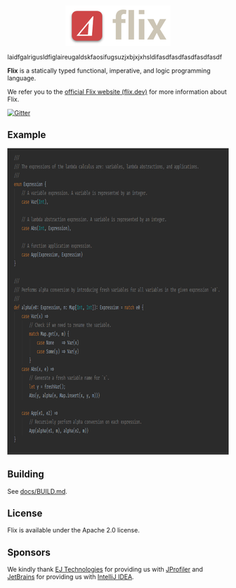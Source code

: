 <p align="center" >
    <img src="https://raw.githubusercontent.com/flix/flix/master/docs/logo.png" height="91px" 
    alt="The Flix Programming Language" 
    title="The Flix Programming Language">
</p>

laidfgalrigusldfiglaireugaldskfaosifugsuzjxbjxjxhsldifasdfasdfasdfasdfasdf

**Flix** is a statically typed functional, imperative, and logic programming language.

We refer you to the [official Flix website (flix.dev)](https://flix.dev/) for more information about Flix. 

[![Gitter](https://badges.gitter.im/gitterHQ/gitter.svg)](https://gitter.im/flix/Lobby)

## Example
<p align="center" >
    <img src="https://raw.githubusercontent.com/flix/flix/master/docs/example.png" height="696px" 
    alt="Example Flix Program" 
    title="Example Flix Program">
</p>

## Building

See [docs/BUILD.md](docs/BUILD.md).

## License

Flix is available under the Apache 2.0 license.

## Sponsors

We kindly thank [EJ Technologies](https://www.ej-technologies.com/) for providing us with 
[JProfiler](http://www.ej-technologies.com/products/jprofiler/overview.html)
and [JetBrains](https://www.jetbrains.com/) for providing us with 
[IntelliJ IDEA](https://www.jetbrains.com/idea/).
